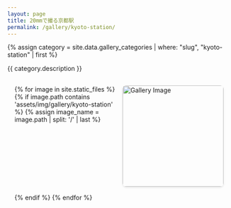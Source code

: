 ```yaml
---
layout: page
title: 20mmで撮る京都駅
permalink: /gallery/kyoto-station/
---
```


{% assign category = site.data.gallery_categories | where: "slug", "kyoto-station" | first %}

<!-- <h1>{{ category.title }}</h1> -->
<p>{{ category.description }}</p>

<div class="gallery">
{% for image in site.static_files %}
    {% if image.path contains 'assets/img/gallery/kyoto-station' %}
    {% assign image_name = image.path | split: '/' | last %}
    <div class="gallery-item">
        <img src="{{ image.path | relative_url }}" 
             alt="Gallery Image" 
             onclick="openModal(this.src, '{{ image_name }}')"
             data-filename="{{ image_name }}">
    </div>
    {% endif %}
{% endfor %}
</div>

<!-- モーダル -->
<div id="imageModal" class="modal">
    <span class="close" onclick="closeModal()">&times;</span>
    <div class="modal-card">
        <img id="modalImage" class="modal-content">
        <div id="caption"></div>
    </div>
</div>

<script>
function openModal(src, filename) {
    var modal = document.getElementById("imageModal");
    var modalImg = document.getElementById("modalImage");
    var captionDiv = document.getElementById("caption");
    
    modal.style.display = "flex";
    modalImg.src = src;
    
    {% if site.data.image_comments %}
    var comments = {
        {% for comment in site.data.image_comments %}
        "{{ comment[0] }}": "{{ comment[1] }}"{% unless forloop.last %},{% endunless %}
        {% endfor %}
    };
    
    if (comments[filename]) {
        captionDiv.innerHTML = comments[filename];
        captionDiv.style.display = "block";
    } else {
        captionDiv.style.display = "none";
    }
    {% else %}
    captionDiv.style.display = "none";
    {% endif %}
}

function closeModal() {
    var modal = document.getElementById("imageModal");
    modal.style.display = "none";
}

window.onclick = function(event) {
    var modal = document.getElementById("imageModal");
    if (event.target == modal) {
        modal.style.display = "none";
    }
}
</script>

<style>
.gallery {
    display: grid;
    grid-template-columns: repeat(2, 1fr);
    gap: 1rem;
    padding: 1rem;
}

.gallery-item {
    overflow: hidden;
    border-radius: 8px;
    box-shadow: 0 2px 4px rgba(0,0,0,0.1);
    aspect-ratio: 1 / 1;
}

.gallery-item img {
    width: 100%;
    height: 100%;
    object-fit: cover;
    cursor: pointer;
    transition: transform 0.3s ease;
}

.gallery-item img:hover {
    transform: scale(1.05);
}

.modal {
    display: none;
    position: fixed;
    z-index: 1000;
    left: 0;
    top: 0;
    width: 100%;
    height: 100%;
    overflow: auto;
    background-color: rgba(0,0,0,0.9);
    align-items: center;
    justify-content: center;
}

.modal-card {
    display: flex;
    flex-direction: column;
    align-items: center;
    max-width: 90%;
    max-height: 90vh;
    background-color: transparent;
}

.modal-content {
    max-width: 100%;
    max-height: 80vh;
    object-fit: contain;
    margin: 0 auto;
}

.close {
    position: absolute;
    right: 35px;
    top: 15px;
    color: #f1f1f1;
    font-size: 40px;
    font-weight: bold;
    cursor: pointer;
    z-index: 1010;
}

#caption {
    margin-top: 15px;
    color: #fff;
    font-size: 1rem;
    padding: 15px;
    text-align: center;
    max-width: 700px;
}
</style> 